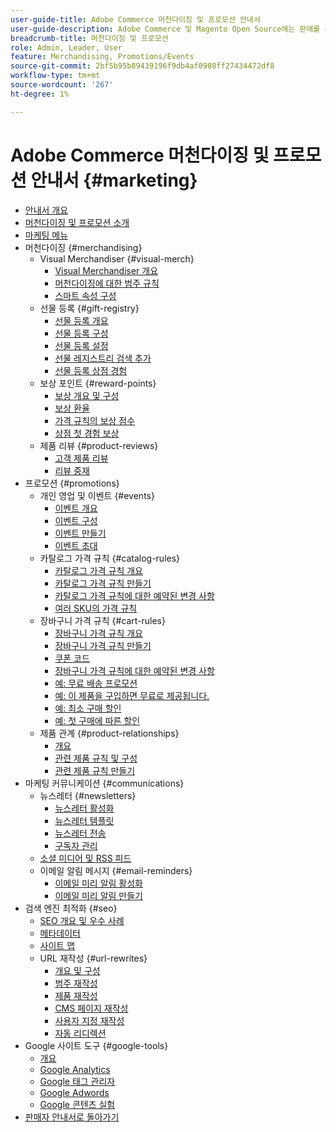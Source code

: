 ```yaml
---
user-guide-title: Adobe Commerce 머천다이징 및 프로모션 안내서
user-guide-description: Adobe Commerce 및 Magento Open Source에는 판매를 촉진하고, 고객 참여를 위한 기회를 만들고, 타깃팅된 프로모션을 설정하는 데 사용할 수 있는 다양한 도구가 포함되어 있습니다.
breadcrumb-title: 머천다이징 및 프로모션
role: Admin, Leader, User
feature: Merchandising, Promotions/Events
source-git-commit: 2bf5b95b89439196f9db4af0908ff27434472df8
workflow-type: tm+mt
source-wordcount: '267'
ht-degree: 1%

---
```



# Adobe Commerce 머천다이징 및 프로모션 안내서 {#marketing}

- [안내서 개요](guide-overview.md)
- [머천다이징 및 프로모션 소개](introduction.md)
- [마케팅 메뉴](marketing-menu.md)
- 머천다이징 {#merchandising}
   - Visual Merchandiser {#visual-merch}
      - [Visual Merchandiser 개요](visual-merchandiser.md)
      - [머천다이징에 대한 범주 규칙](category-product-rules.md)
      - [스마트 속성 구성](smart-attributes-configure.md)
   - 선물 등록 {#gift-registry}
      - [선물 등록 개요](gift-registries.md)
      - [선물 등록 구성](gift-registry-configure.md)
      - [선물 등록 설정](gift-registry-create.md)
      - [선물 레지스트리 검색 추가](gift-registry-search.md)
      - [선물 등록 상점 경험](gift-registry-storefront.md)
   - 보상 포인트 {#reward-points}
      - [보상 개요 및 구성](rewards-loyalty.md)
      - [보상 환율](reward-exchange-rates.md)
      - [가격 규칙의 보상 점수](reward-points-price-rules.md)
      - [상점 첫 경험 보상](reward-points-storefront.md)
   - 제품 리뷰 {#product-reviews}
      - [고객 제품 리뷰](product-reviews.md)
      - [리뷰 중재](product-reviews-moderate.md)
- 프로모션 {#promotions}
   - 개인 영업 및 이벤트 {#events}
      - [이벤트 개요](events-private-sales.md)
      - [이벤트 구성](event-configure.md)
      - [이벤트 만들기](event-create.md)
      - [이벤트 초대](invitations.md)
   - 카탈로그 가격 규칙 {#catalog-rules}
      - [카탈로그 가격 규칙 개요](price-rules-catalog.md)
      - [카탈로그 가격 규칙 만들기](price-rules-catalog-create.md)
      - [카탈로그 가격 규칙에 대한 예약된 변경 사항](price-rule-catalog-scheduled-changes.md)
      - [여러 SKU의 가격 규칙](price-rule-multiple-sku.md)
   - 장바구니 가격 규칙 {#cart-rules}
      - [장바구니 가격 규칙 개요](price-rules-cart.md)
      - [장바구니 가격 규칙 만들기](price-rules-cart-create.md)
      - [쿠폰 코드](price-rules-cart-coupon.md)
      - [장바구니 가격 규칙에 대한 예약된 변경 사항](price-rule-cart-scheduled-changes.md)
      - [예: 무료 배송 프로모션](price-rules-cart-free-shipping.md)
      - [예: 이 제품을 구입하면 무료로 제공됩니다.](price-rules-cart-buy-this-get-that.md)
      - [예: 최소 구매 할인](price-rule-discount-minimum-purchase.md)
      - [예: 첫 구매에 따른 할인](price-rule-discount-first-purchase.md)
   - 제품 관계 {#product-relationships}
      - [개요](product-relationships.md)
      - [관련 제품 규칙 및 구성](product-related-rules.md)
      - [관련 제품 규칙 만들기](product-related-rule-create.md)
- 마케팅 커뮤니케이션 {#communications}
   - 뉴스레터 {#newsletters}
      - [뉴스레터 활성화](newsletters.md)
      - [뉴스레터 템플릿](newsletter-template.md)
      - [뉴스레터 전송](newsletter-queue.md)
      - [구독자 관리](newsletter-subscribers.md)
   - [소셜 미디어 및 RSS 피드](social-rss.md)
   - 이메일 알림 메시지 {#email-reminders}
      - [이메일 미리 알림 활성화](email-reminder-rules.md)
      - [이메일 미리 알림 만들기](email-reminder-rules-create.md)
- 검색 엔진 최적화 {#seo}
   - [SEO 개요 및 우수 사례](seo-overview.md)
   - [메타데이터](meta-data.md)
   - [사이트 맵](sitemap-xml.md)
   - URL 재작성 {#url-rewrites}
      - [개요 및 구성](url-rewrite.md)
      - [범주 재작성](url-rewrite-category.md)
      - [제품 재작성](url-rewrite-product.md)
      - [CMS 페이지 재작성](url-rewrite-cms-page.md)
      - [사용자 지정 재작성](url-rewrite-custom.md)
      - [자동 리디렉션](url-redirect-product-automatic.md)
- Google 사이트 도구 {#google-tools}
   - [개요](google-tools.md)
   - [Google Analytics](google-analytics.md)
   - [Google 태그 관리자](google-tag-manager.md)
   - [Google Adwords](google-adwords.md)
   - [Google 콘텐츠 실험](google-content-experiments.md)
- [판매자 안내서로 돌아가기](https://experienceleague.adobe.com/en/docs/commerce-admin/user-guides/home)


